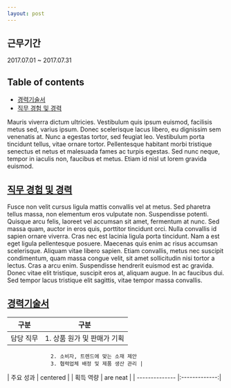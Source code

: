 ```yaml
---
layout: post
---
```


## 근무기간
2017.07.01 ~ 2017.07.31

## Table of contents
- [경력기술서](#table-of-contents)
- [직무 경험 및 경력](#the-start)

Mauris viverra dictum ultricies. Vestibulum quis ipsum euismod, facilisis metus sed, varius ipsum. Donec scelerisque lacus libero, eu dignissim sem venenatis at. Nunc a egestas tortor, sed feugiat leo. Vestibulum porta tincidunt tellus, vitae ornare tortor. Pellentesque habitant morbi tristique senectus et netus et malesuada fames ac turpis egestas. Sed nunc neque, tempor in iaculis non, faucibus et metus. Etiam id nisl ut lorem gravida euismod.

## [직무 경험 및 경력](#the-start)

Fusce non velit cursus ligula mattis convallis vel at metus. Sed pharetra tellus massa, non elementum eros vulputate non. Suspendisse potenti. Quisque arcu felis, laoreet vel accumsan sit amet, fermentum at nunc. Sed massa quam, auctor in eros quis, porttitor tincidunt orci. Nulla convallis id sapien ornare viverra. Cras nec est lacinia ligula porta tincidunt. Nam a est eget ligula pellentesque posuere. Maecenas quis enim ac risus accumsan scelerisque. Aliquam vitae libero sapien. Etiam convallis, metus nec suscipit condimentum, quam massa congue velit, sit amet sollicitudin nisi tortor a lectus. Cras a arcu enim. Suspendisse hendrerit euismod est ac gravida. Donec vitae elit tristique, suscipit eros at, aliquam augue. In ac faucibus dui. Sed tempor lacus tristique elit sagittis, vitae tempor massa convallis.

## [경력기술서](#table-of-contents)


| 구분           |구분           | 
| -------------- |:-------------:|
| 담당 직무      | 1. 상품 원가 및 판매가 기획 
                  2. 소비자, 트렌드에 맞는 소재 제안
                  3. 협력업체 배정 및 제품 생산 관리 |               
| 주요 성과      | centered      |
| 획득 역량      | are neat      |
| -------------- |:-------------:|  

